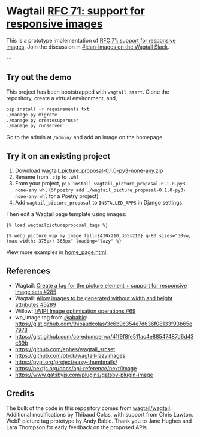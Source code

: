# Wagtail [RFC 71: support for responsive images](https://github.com/wagtail/rfcs/pull/71)

This is a prototype implementation of [RFC 71: support for responsive images](https://github.com/wagtail/rfcs/pull/71). Join the discussion in [#lean-images on the Wagtail Slack](https://github.com/wagtail/wagtail/wiki/Slack).

--

## Try out the demo

This project has been bootstrapped with `wagtail start`.
Clone the repository, create a virtual environment, and,

```sh
pip install -r requirements.txt
./manage.py migrate
./manage.py createsuperuser
./manage.py runserver
```

Go to the admin at `/admin/` and add an image on the homepage.

## Try it on an existing project

1. Download [wagtail_picture_proposal-0.1.0-py3-none-any.zip](https://github.com/torchbox/wagtail_picture_proposal/files/7065386/wagtail_picture_proposal-0.1.0-py3-none-any.zip)
2. Rename from `.zip` to `.whl`
3. From your project, `pip install wagtail_picture_proposal-0.1.0-py3-none-any.whl` (or `poetry add ./wagtail_picture_proposal-0.1.0-py3-none-any.whl` for a Poetry project)
4. Add `wagtail_picture_proposal` to `INSTALLED_APPS` in Django settings.

Then edit a Wagtail page template using images:

```jinja
{% load wagtailpictureproposal_tags %}

{% webp_picture_wip my_image fill-{430x210,365x210} q-80 sizes="30vw, (max-width: 375px) 365px" loading="lazy" %}
```

View more examples in [home_page.html](https://github.com/torchbox/wagtail_picture_proposal/blob/feature/rfc-prototype/home/templates/home/home_page.html).

## References

- Wagtail: [Create a tag for the picture element + support for responsive image sets #285](https://github.com/wagtail/wagtail/issues/285)
- Wagtail: [Allow images to be generated without width and height attributes #5289](https://github.com/wagtail/wagtail/issues/5289)
- Willow: [[WIP] Image optimisation operations #69](https://github.com/wagtail/Willow/pull/69)
- wp_image tag from [@ababic](https://github.com/ababic): <https://gist.github.com/thibaudcolas/3c6b9c354e7d636f08133f93b65e7978>
- <https://gist.github.com/coredumperror/41f9f8fe511ac4e88547487d6d43c69b>
- <https://github.com/ephes/wagtail_srcset>
- <https://github.com/ptrck/wagtail-lazyimages>
- <https://pypi.org/project/easy-thumbnails/>
- <https://nextjs.org/docs/api-reference/next/image>
- <https://www.gatsbyjs.com/plugins/gatsby-plugin-image>

## Credits

The bulk of the code in this repository comes from [wagtail/wagtail](https://github.com/wagtail/wagtail). Additional modifications by Thibaud Colas, with support from Chris Lawton. WebP picture tag prototype by Andy Babic. Thank you to Jane Hughes and Lara Thompson for early feedback on the proposed APIs.
